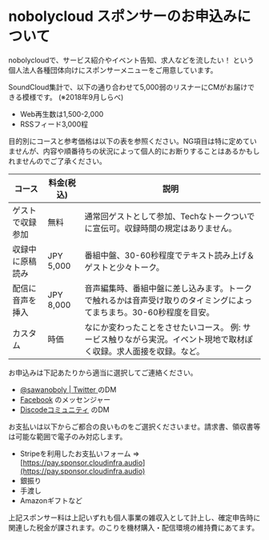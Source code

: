 # nobolycloud スポンサーのお申込みについて

nobolycloudで、サービス紹介やイベント告知、求人などを流したい！ という個人法人各種団体向けにスポンサーメニューをご用意しています。

SoundCloud集計で、以下の通り合わせて5,000弱のリスナーにCMがお届けできる模様です。 (※2018年9月しらべ)

- Web再生数は1,500-2,000
- RSSフィード3,000程

目的別にコースと参考価格は以下の表を参照ください。NG項目は特に定めていませんが、内容や順番待ちの状況によって個人的にお断りすることはあるかもしれませんのでご了承ください。

|コース|料金(税込)|説明|
|----|-----|----|
|ゲストで収録参加 |無料 |通常回ゲストとして参加、Techなトークついでに宣伝可。収録時間の規定はありません。 |
|収録中に原稿読み |JPY 5,000 |番組中盤、30-60秒程度でテキスト読み上げ＆ゲストと少々トーク。 |
|配信に音声を挿入 |JPY 8,000 |音声編集時、番組中盤に差し込みます。トークで触れるかは音声受け取りのタイミングによってまちまち。30-60秒程度を目安。 |
|カスタム |時価 |なにか変わったことをさせたいコース。 例: サービス触りながら実況。イベント現地で取材ぽく収録。求人面接を収録。など。 |

お申込みは下記あたりから適当に選択してご連絡ください。

- [@sawanoboly | Twitter ](https://twitter.com/sawanoboly) のDM
- [Facebook](https://www.facebook.com/yukihiko.sawanobori) のメッセンジャー
- [Discodeコミュニティ](https://discord.gg/AxAwMER) のDM

お支払いは以下からご都合の良いものをご選択くださいませ。請求書、領収書等は可能な範囲で電子のみ対応します。

- Stripeを利用したお支払いフォーム => [https://pay.sponsor.cloudinfra.audio](https://pay.sponsor.cloudinfra.audio)
- 銀振り
- 手渡し
- Amazonギフトなど

上記スポンサー料は上記いずれも個人事業の雑収入として計上し、確定申告時に関連した税金が課されます。のこりを機材購入・配信環境の維持費にあてます。
